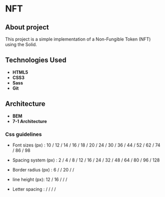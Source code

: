 # NFT

## About project

This project is a simple implementation of a Non-Fungible Token (NFT) using the Solid.

## Technologies Used

- **HTML5**
- **CSS3**
- **Sass**
- **Git**

## Architecture

- **BEM**
- **7-1 Architecture**

### Css guidelines

- Font sizes (px) : 10 / 12 / 14 / 16 / 18 / 20 / 24 / 30 / 36 / 44 / 52 / 62 / 74 / 86 / 98

- Spacing system (px) :‌ 2 / 4 / 8 / 12 / 16 / 24 / 32 / 48 / 64 / 80 / 96 / 128

- Border radius (px) :‌ 6 /  / 20 /  /

- line height (px):‌ 12 / 16 /  /  /

- Letter spacing : /  /  /  /
